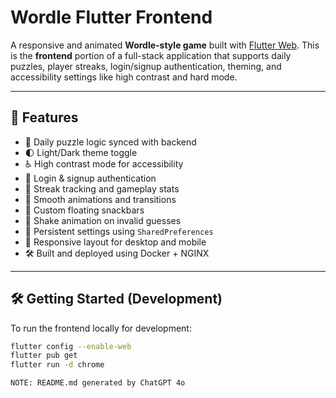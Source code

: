 # Wordle Flutter Frontend

A responsive and animated **Wordle-style game** built with [Flutter Web](https://flutter.dev/web). This is the **frontend** portion of a full-stack application that supports daily puzzles, player streaks, login/signup authentication, theming, and accessibility settings like high contrast and hard mode.

---

## 🚀 Features

- 🎯 Daily puzzle logic synced with backend
- 🌓 Light/Dark theme toggle
- ♿ High contrast mode for accessibility
- 🔐 Login & signup authentication
- 🧠 Streak tracking and gameplay stats
- 🎨 Smooth animations and transitions
- 🧪 Custom floating snackbars
- 🧩 Shake animation on invalid guesses
- 💾 Persistent settings using `SharedPreferences`
- 📱 Responsive layout for desktop and mobile
- 🛠 Built and deployed using Docker + NGINX

---

## 🛠 Getting Started (Development)

To run the frontend locally for development:

```bash
flutter config --enable-web
flutter pub get
flutter run -d chrome

NOTE: README.md generated by ChatGPT 4o